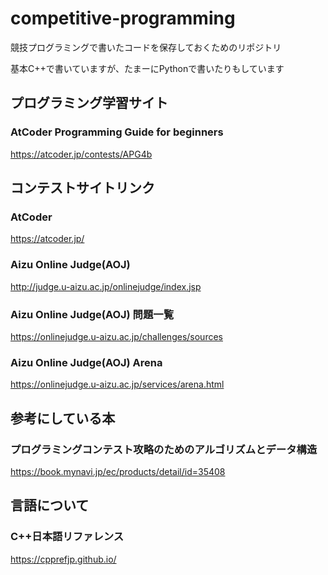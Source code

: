 # competitive-programming

競技プログラミングで書いたコードを保存しておくためのリポジトリ

基本C++で書いていますが、たまーにPythonで書いたりもしています

## プログラミング学習サイト

### AtCoder Programming Guide for beginners
https://atcoder.jp/contests/APG4b

## コンテストサイトリンク 

### AtCoder 
https://atcoder.jp/

### Aizu Online Judge(AOJ)
http://judge.u-aizu.ac.jp/onlinejudge/index.jsp

### Aizu Online Judge(AOJ) 問題一覧
https://onlinejudge.u-aizu.ac.jp/challenges/sources

### Aizu Online Judge(AOJ) Arena
https://onlinejudge.u-aizu.ac.jp/services/arena.html

## 参考にしている本

### プログラミングコンテスト攻略のためのアルゴリズムとデータ構造
https://book.mynavi.jp/ec/products/detail/id=35408

## 言語について

### C++日本語リファレンス
https://cpprefjp.github.io/
